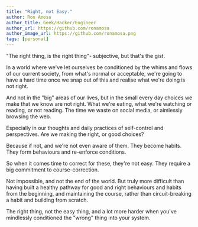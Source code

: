 ```yaml
---
title: "Right, not Easy."
author: Ron Amosa
author_title: Geek/Hacker/Engineer
author_url: https://github.com/ronamosa
author_image_url: https://github.com/ronamosa.png
tags: [personal]
---
```


"The right thing, is the right thing"- subjective, but that's the gist.

In a world where we've let ourselves be conditioned by the whims and flows of our current society, from what's normal or acceptable, we're going to have a hard time once we snap out of this and realise what we're doing is not right.

And not in the "big" areas of our lives, but in the small every day choices we make that we know are not right. What we're eating, what we're watching or reading, or not reading. The time we waste on social media, or aimlessly browsing the web.

Especially in our thoughts and daily practices of self-control and perspectives. Are we making the right, or good choices?

<!-- truncate -->

Because if not, and we're not even aware of them. They become habits. They form behaviours and re-enforce conditions.

So when it comes time to correct for these, they're not easy. They require a big commitment to course-correction.

Not impossible, and not the end of the world. But truly more difficult than having built a healthy pathway for good and right behaviours and habits from the beginning, and maintaining the course, rather than circuit-breaking a habit and building from scratch.

The right thing, not the easy thing, and a lot more harder when you've mindlessly conditioned the "wrong" thing into your system.
